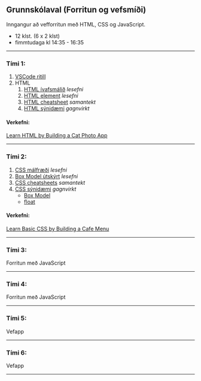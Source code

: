 ## Grunnskólaval (Forritun og vefsmíði)

Inngangur að vefforritun með HTML, CSS og JavaScript.

- 12 klst. (6 x 2 klst)
- fimmtudaga kl 14:35 - 16:35 

---

### Tími 1: 
1. [VSCode ritill](https://code.visualstudio.com/)
1. HTML
   1. [HTML ívafsmálið](https://bok.vefforritun.is/03.html) _lesefni_
   1. [HTML element](https://bok.vefforritun.is/04.element) _lesefni_
   1. [HTML cheatsheet](https://www.codecademy.com/learn/learn-html/modules/learn-html-elements/cheatsheet) _samantekt_
   1. [HTML sýnidæmi](https://www.w3schools.com/html/html_basic.asp) _gagnvirkt_
   
#### Verkefni:
[Learn HTML by Building a Cat Photo App](https://www.freecodecamp.org/learn/2022/responsive-web-design/learn-html-by-building-a-cat-photo-app/step-1)



<!--
1. [HTML validator](https://validator.w3.org/#validate_by_input) _athugar með villur_
[Fyrirlestur — HTML Element](https://github.com/vefforritun/vef1-2023/blob/main/namsefni/03.html-element/1.html-element.md)
> [töflur, listar og form](https://bok.vefforritun.is/05.toflur-listar-form.html) _ítarefni_
-->

---

### Tími 2: 

1. [CSS málfræði](https://github.com/vefforritun/book/blob/main/chapters/10.css-malfraedi.md) _lesefni_
1. [Box Model útskýrt](https://github.com/vefforritun/book/blob/main/chapters/11.css-box-model.md) _lesefni_
1. [CSS cheatsheets](https://www.codecademy.com/learn/learn-css/modules/learn-css-selectors-visual-rules/cheatsheet) _samantekt_
1. [CSS sýnidæmi](https://www.w3schools.com/w3css/default.asp) _gagnvirkt_
   - [Box Model](https://www.w3schools.com/css/css_boxmodel.asp) 
   - [float](https://www.w3schools.com/css/css_float.asp)

#### Verkefni:
[Learn Basic CSS by Building a Cafe Menu](https://www.freecodecamp.org/learn/2022/responsive-web-design/learn-basic-css-by-building-a-cafe-menu/step-1)


<!--
CSS yfirlit: https://github.com/vefforritun/vef1-2023/blob/main/vikur/vika-03.md
-->

---

### Tími 3: 
Forritun með JavaScript

<!--
- [W3schools](https://www.w3schools.com/js/) _gagnvirkt_
   - [æfingar](https://www.w3schools.com/js/exercise_js.asp)
- [Cheatsheeets / Learn JavaScript Basics (coedcademy)](https://www.codecademy.com/learn/paths/create-video-games-with-phaser/tracks/game-dev-learn-javascript-basics/modules/game-dev-learn-javascript-basics/cheatsheet)
- [The JavaSript Survival Guide](https://www.youtube.com/watch?v=9emXNzqCKyg) _myndband_
- [JavaScript Tutorial for Beginners: Learn JavaScript in 1 Hour](https://www.youtube.com/watch?v=W6NZfCO5SIk) _myndband_
- https://www.codecademy.com/learn/introduction-to-javascript

#### Verkefnið
- https://www.freecodecamp.org/learn/javascript-algorithms-and-data-structures/#basic-javascript
-->

---

### Tími 4:
Forritun  með JavaScript


---

### Tími 5:
Vefapp

<!--
1. Github (geymsla og vefhýsing) 
   1. [Búa til reikning](https://youtu.be/ovCRBERA1NQ) á Github.com
   1. [Búa til repository](https://www.youtube.com/watch?v=HhfPWwz8lVA&ab_channel=RichMcCue)  _hakaðu líka í README file reitinn_
   1. [Að hýsa vefsíðu á Github](https://pages.github.com/)
1. [Marktæk html tög](https://www.w3schools.com/html/html5_semantic_elements.asp) 
1. [CSS: Flexbox](https://bok.vefforritun.is/17.css-flexbox.html) og [hér](https://css-tricks.com/snippets/css/a-guide-to-flexbox/) 
1. [CSS: Skalanlegir vefir](https://bok.vefforritun.is/18.skalanlegir) 
1. [Google fonts](https://fonts.google.com/), [Getting started](https://developers.google.com/fonts/docs/getting_started)
   1. [icons](https://fonts.google.com/icons?selected=Material+Icons:assignment) `<link href="https://fonts.googleapis.com/icon?family=Material+Icons" rel="stylesheet">` 

#### Verkefni:
[Learn CSS Flexbox by building a photo gallery](https://www.freecodecamp.org/learn/2022/responsive-web-design/learn-css-flexbox-by-building-a-photo-gallery/step-1)
-->

---

### Tími 6:
Vefapp

---

<!-- 
Ítarefni: 
- [Bókin um vefforritun](https://bok.vefforritun.is/)
- [Google Chrome Developer Tools Crash Course](https://www.youtube.com/watch?v=x4q86IjJFag)
- [Vefgrunnur](https://vefgrunnur.github.io/)  
- https://github.com/vefforritun/vef1-2023
- [freeCodeCamp æfingar/projects](https://www.freecodecamp.org/learn/2022/responsive-web-design/)
-->

